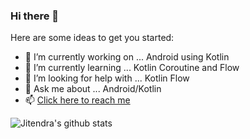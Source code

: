 ### Hi there 👋



Here are some ideas to get you started:

- 🔭 I’m currently working on ... Android using Kotlin
- 🌱 I’m currently learning ... Kotlin Coroutine and Flow
- 🤔 I’m looking for help with ... Kotlin Flow
- 💬 Ask me about ... Android/Kotlin
- 📫 [Click here to reach me](https://medium.com/@jk2pr)

 ![Jitendra's github stats](https://github-readme-stats.vercel.app/api?username=jk2pr&hide=contribs,prs&show_icons=true&hide_border=true&title_color=000)


